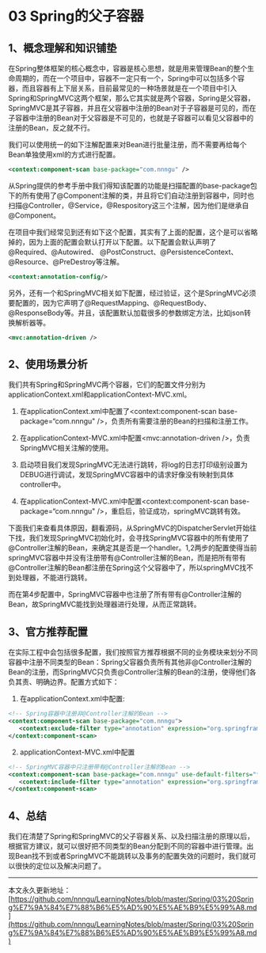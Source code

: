 # 03 Spring的父子容器

## 1、概念理解和知识铺垫

在Spring整体框架的核心概念中，容器是核心思想，就是用来管理Bean的整个生命周期的，而在一个项目中，容器不一定只有一个，Spring中可以包括多个容器，而且容器有上下层关系，目前最常见的一种场景就是在一个项目中引入Spring和SpringMVC这两个框架，那么它其实就是两个容器，Spring是父容器，SpringMVC是其子容器，并且在父容器中注册的Bean对于子容器是可见的，而在子容器中注册的Bean对于父容器是不可见的，也就是子容器可以看见父容器中的注册的Bean，反之就不行。

我们可以使用统一的如下注解配置来对Bean进行批量注册，而不需要再给每个Bean单独使用xml的方式进行配置。

```xml
<context:component-scan base-package="com.nnngu" />
```

从Spring提供的参考手册中我们得知该配置的功能是扫描配置的base-package包下的所有使用了\@Component注解的类，并且将它们自动注册到容器中，同时也扫描\@Controller，\@Service，\@Respository这三个注解，因为他们是继承自\@Component。

在项目中我们经常见到还有如下这个配置，其实有了上面的配置，这个是可以省略掉的，因为上面的配置会默认打开以下配置。以下配置会默认声明了\@Required、\@Autowired、 \@PostConstruct、\@PersistenceContext、\@Resource、\@PreDestroy等注解。

```xml
<context:annotation-config/>
```

另外，还有一个和SpringMVC相关如下配置，经过验证，这个是SpringMVC必须要配置的，因为它声明了\@RequestMapping、\@RequestBody、\@ResponseBody等。并且，该配置默认加载很多的参数绑定方法，比如json转换解析器等。

```xml
<mvc:annotation-driven />
```

## 2、使用场景分析

我们共有Spring和SpringMVC两个容器，它们的配置文件分别为applicationContext.xml和applicationContext-MVC.xml。

1. 在applicationContext.xml中配置了<context:component-scan base-package=“com.nnngu" />，负责所有需要注册的Bean的扫描和注册工作。

2. 在applicationContext-MVC.xml中配置<mvc:annotation-driven />，负责SpringMVC相关注解的使用。

3. 启动项目我们发现SpringMVC无法进行跳转，将log的日志打印级别设置为DEBUG进行调试，发现SpringMVC容器中的请求好像没有映射到具体controller中。

4. 在applicationContext-MVC.xml中配置<context:component-scan base-package=“com.nnngu" />，重启后，验证成功，springMVC跳转有效。

下面我们来查看具体原因，翻看源码，从SpringMVC的DispatcherServlet开始往下找，我们发现SpringMVC初始化时，会寻找SpringMVC容器中的所有使用了\@Controller注解的Bean，来确定其是否是一个handler。1,2两步的配置使得当前springMVC容器中并没有注册带有\@Controller注解的Bean，而是把所有带有\@Controller注解的Bean都注册在Spring这个父容器中了，所以springMVC找不到处理器，不能进行跳转。

而在第4步配置中，SpringMVC容器中也注册了所有带有\@Controller注解的Bean，故SpringMVC能找到处理器进行处理，从而正常跳转。

## 3、官方推荐配置

在实际工程中会包括很多配置，我们按照官方推荐根据不同的业务模块来划分不同容器中注册不同类型的Bean：Spring父容器负责所有其他非\@Controller注解的Bean的注册，而SpringMVC只负责\@Controller注解的Bean的注册，使得他们各负其责、明确边界。配置方式如下：

1. 在applicationContext.xml中配置:

```xml
<!-- Spring容器中注册非@Controller注解的Bean -->
<context:component-scan base-package="com.nnngu">
   <context:exclude-filter type="annotation" expression="org.springframework.stereotype.Controller"/>
</context:component-scan>
```

2. applicationContext-MVC.xml中配置

```xml
<!-- SpringMVC容器中只注册带有@Controller注解的Bean -->
<context:component-scan base-package="com.nnngu" use-default-filters="false">
   <context:include-filter type="annotation" expression="org.springframework.stereotype.Controller" />
</context:component-scan>
```

## 4、总结

我们在清楚了Spring和SpringMVC的父子容器关系、以及扫描注册的原理以后，根据官方建议，就可以很好把不同类型的Bean分配到不同的容器中进行管理。出现Bean找不到或者SpringMVC不能跳转以及事务的配置失效的问题时，我们就可以很快的定位以及解决问题了。













---

本文永久更新地址：[https://github.com/nnngu/LearningNotes/blob/master/Spring/03%20Spring%E7%9A%84%E7%88%B6%E5%AD%90%E5%AE%B9%E5%99%A8.md](https://github.com/nnngu/LearningNotes/blob/master/Spring/03%20Spring%E7%9A%84%E7%88%B6%E5%AD%90%E5%AE%B9%E5%99%A8.md)
